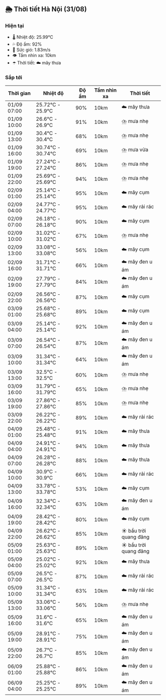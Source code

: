 ## 🌦️ Thời tiết Hà Nội (31/08)

### Hiện tại

- 🌡️ Nhiệt độ: 25.99℃
- 💦 Độ ẩm: 92%
- 💨 Sức gió: 1.83m/s
- 👁️ Tầm nhìn xa: 10km
- ☂️ Thời tiết: ☁️ mây thưa

### Sắp tới

| Thời gian | Nhiệt độ | Độ ẩm | Tầm nhìn xa | Thời tiết |
| --- | --- | --- | --- | --- |
| 01/09 07:00 | 25.72℃ - 25.9℃ | 90% | 10km | ☁️ mây thưa |
| 01/09 10:00 | 26.6℃ - 26.9℃ | 91% | 10km | ⛈️ mưa nhẹ |
| 01/09 13:00 | 30.4℃ - 30.4℃ | 68% | 10km | ⛈️ mưa nhẹ |
| 01/09 16:00 | 30.74℃ - 30.74℃ | 69% | 10km | ⛈️ mưa vừa |
| 01/09 19:00 | 27.24℃ - 27.24℃ | 86% | 10km | ⛈️ mưa nhẹ |
| 01/09 22:00 | 25.69℃ - 25.69℃ | 94% | 10km | ⛈️ mưa nhẹ |
| 02/09 01:00 | 25.14℃ - 25.14℃ | 95% | 10km | ☁️ mây cụm |
| 02/09 04:00 | 24.77℃ - 24.77℃ | 95% | 10km | ☁️ mây rải rác |
| 02/09 07:00 | 26.18℃ - 26.18℃ | 90% | 10km | ☁️ mây cụm |
| 02/09 10:00 | 31.02℃ - 31.02℃ | 67% | 10km | ⛈️ mưa nhẹ |
| 02/09 13:00 | 33.08℃ - 33.08℃ | 56% | 10km | ☁️ mây cụm |
| 02/09 16:00 | 31.71℃ - 31.71℃ | 66% | 10km | ☁️ mây đen u ám |
| 02/09 19:00 | 27.79℃ - 27.79℃ | 84% | 10km | ☁️ mây đen u ám |
| 02/09 22:00 | 26.56℃ - 26.56℃ | 87% | 10km | ☁️ mây cụm |
| 03/09 01:00 | 25.68℃ - 25.68℃ | 89% | 10km | ☁️ mây cụm |
| 03/09 04:00 | 25.14℃ - 25.14℃ | 92% | 10km | ☁️ mây đen u ám |
| 03/09 07:00 | 26.54℃ - 26.54℃ | 87% | 10km | ☁️ mây đen u ám |
| 03/09 10:00 | 31.34℃ - 31.34℃ | 64% | 10km | ☁️ mây đen u ám |
| 03/09 13:00 | 32.5℃ - 32.5℃ | 60% | 10km | ⛈️ mưa nhẹ |
| 03/09 16:00 | 31.79℃ - 31.79℃ | 65% | 10km | ⛈️ mưa nhẹ |
| 03/09 19:00 | 27.86℃ - 27.86℃ | 85% | 10km | ⛈️ mưa nhẹ |
| 03/09 22:00 | 26.22℃ - 26.22℃ | 89% | 10km | ☁️ mây rải rác |
| 04/09 01:00 | 25.48℃ - 25.48℃ | 91% | 10km | ☁️ mây thưa |
| 04/09 04:00 | 24.91℃ - 24.91℃ | 94% | 10km | ☁️ mây thưa |
| 04/09 07:00 | 26.28℃ - 26.28℃ | 88% | 10km | ☁️ mây thưa |
| 04/09 10:00 | 30.9℃ - 30.9℃ | 66% | 10km | ☁️ mây rải rác |
| 04/09 13:00 | 33.78℃ - 33.78℃ | 53% | 10km | ☁️ mây cụm |
| 04/09 16:00 | 32.34℃ - 32.34℃ | 63% | 10km | ☁️ mây đen u ám |
| 04/09 19:00 | 28.42℃ - 28.42℃ | 80% | 10km | ☁️ mây cụm |
| 04/09 22:00 | 26.62℃ - 26.62℃ | 85% | 10km | ☀️ bầu trời quang đãng |
| 05/09 01:00 | 25.63℃ - 25.63℃ | 89% | 10km | ☀️ bầu trời quang đãng |
| 05/09 04:00 | 25.02℃ - 25.02℃ | 92% | 10km | ☁️ mây thưa |
| 05/09 07:00 | 26.5℃ - 26.5℃ | 87% | 10km | ☁️ mây rải rác |
| 05/09 10:00 | 31.34℃ - 31.34℃ | 63% | 10km | ☁️ mây rải rác |
| 05/09 13:00 | 33.06℃ - 33.06℃ | 56% | 10km | ⛈️ mưa nhẹ |
| 05/09 16:00 | 31.6℃ - 31.6℃ | 65% | 10km | ☁️ mây đen u ám |
| 05/09 19:00 | 28.91℃ - 28.91℃ | 75% | 10km | ☁️ mây đen u ám |
| 05/09 22:00 | 26.7℃ - 26.7℃ | 85% | 10km | ☁️ mây đen u ám |
| 06/09 01:00 | 25.88℃ - 25.88℃ | 86% | 10km | ☁️ mây đen u ám |
| 06/09 04:00 | 25.25℃ - 25.25℃ | 89% | 10km | ☁️ mây đen u ám |
